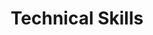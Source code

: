 ---
title: "Technical Skills"
type: "homepage"
intro: >-
  Technical expertise spanning software development, AI/ML, and engineering technologies.

technical_groups:
  - title: "Programming Languages"
    skills:
      - icon: "python"
        name: "Python"
      - icon: "js"
        name: "JavaScript"
      - icon: "html5"
        name: "HTML/CSS"
      - icon: "database"
        name: "SQL (PostgreSQL, MySQL)"

  - title: "AI/ML Frameworks"
    skills:
      - icon: "network-wired"
        name: "PyTorch"
      - icon: "layer-group"
        name: "TensorFlow"
      - icon: "microchip"
        name: "Scikit-learn"

  - title: "Data Science"
    skills:
      - icon: "square-root-alt"
        name: "NumPy"
      - icon: "table-cells"
        name: "Pandas"
      - icon: "chart-line"
        name: "Plotly"
      - icon: "chart-bar"
        name: "Matplotlib"

  - title: "Web & UI"
    skills:
      - icon: "window-maximize"
        name: "Streamlit"
      - icon: "chart-line"
        name: "Plotly Dash"
      - icon: "cube"
        name: "Three.js"
      - icon: "file-pdf"
        name: "ReportLab"
      - icon: "window-restore"
        name: "Qt"

  - title: "Engineering Software"
    skills:
      - icon: "building"
        name: "OpenSees"
      - icon: "building"
        name: "SAP2000"
      - icon: "building"
        name: "ETABS"
      - icon: "draw-polygon"
        name: "BIM"
      - icon: "draw-polygon"
        name: "CAD"

  - title: "Development Tools"
    skills:
      - icon: "code-branch"
        name: "Git"
      - icon: "github"
        name: "GitHub"
      - icon: "gitlab"
        name: "GitLab"
      - icon: "linux"
        name: "Linux"
      - icon: "code"
        name: "VSCode"
      - icon: "laptop-code"
        name: "Jupyter"
      - icon: "docker"
        name: "Docker"
      - icon: "fire"
        name: "Firebase"
--- 